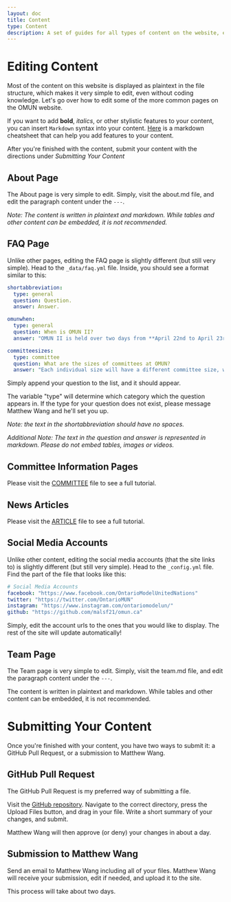 ```yaml
---
layout: doc
title: Content
type: Content
description: A set of guides for all types of content on the website, except ones that are covered in their own article.
---
```

# Editing Content

Most of the content on this website is displayed as plaintext in the file structure, which makes it very simple to edit, even without coding knowledge. Let's go over how to edit some of the more common pages on the OMUN website.

If you want to add **bold**, *italics*, or other stylistic features to your content, you can insert `Markdown` syntax into your content. [Here](https://github.com/adam-p/markdown-here/wiki/Markdown-Cheatsheet) is a markdown cheatsheet that can help you add features to your content.

After you're finished with the content, submit your content with the directions under *Submitting Your Content*

## About Page

The About page is very simple to edit. Simply, visit the about.md file, and edit the paragraph content under the `---`.

*Note: The content is written in plaintext and markdown. While tables and other content can be embedded, it is not recommended.*

## FAQ Page

Unlike other pages, editing the FAQ page is slightly different (but still very simple). Head to the `_data/faq.yml` file. Inside, you should see a format similar to this:

```yml
shortabbreviation:
  type: general
  question: Question.
  answer: Answer.

omunwhen:
  type: general
  question: When is OMUN II?
  answer: "OMUN II is held over two days from **April 22nd to April 23rd**."

committeesizes:
  type: committee
  question: What are the sizes of committees at OMUN?
  answer: "Each individual size will have a different committee size, which you can find on our committee page."

```

Simply append your question to the list, and it should appear.

The variable "type" will determine which category which the question appears in. If the type for your question does not exist, please message Matthew Wang and he'll set you up.

*Note: the text in the shortabbreviation should have no spaces.*

*Additional Note: The text in the question and answer is represented in markdown. Please do not embed tables, images or videos.*

## Committee Information Pages

Please visit the [COMMITTEE](committee.html) file to see a full tutorial.

## News Articles

Please visit the [ARTICLE](article.html) file to see a full tutorial.

## Social Media Accounts

Unlike other content, editing the social media accounts (that the site links to) is slightly different (but still very simple). Head to the `_config.yml` file. Find the part of the file that looks like this:

```yml
# Social Media Accounts
facebook: "https://www.facebook.com/OntarioModelUnitedNations"
twitter: "https://twitter.com/OntarioMUN"
instagram: "https://www.instagram.com/ontariomodelun/"
github: "https://github.com/malsf21/omun.ca"
```

Simply, edit the account urls to the ones that you would like to display. The rest of the site will update automatically!

## Team Page

The Team page is very simple to edit. Simply, visit the team.md file, and edit the paragraph content under the `---`.

The content is written in plaintext and markdown. While tables and other content can be embedded, it is not recommended.

# Submitting Your Content

Once you're finished with your content, you have two ways to submit it: a GitHub Pull Request, or a submission to Matthew Wang.

## GitHub Pull Request

The GitHub Pull Request is my preferred way of submitting a file.

Visit the [GitHub repository](https://github.com/malsf21/omun.ca). Navigate to the correct directory, press the Upload Files button, and drag in your file. Write a short summary of your changes, and submit.

Matthew Wang will then approve (or deny) your changes in about a day.

## Submission to Matthew Wang

Send an email to Matthew Wang including all of your files. Matthew Wang will receive your submission, edit if needed, and upload it to the site.

This process will take about two days.
